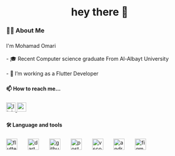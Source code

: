<h1 align="center">hey there 👋</h1>

###

<h3 align="left">👩‍💻  About Me</h3>

###

<p align="left">I'm Mohamad Omari<br><br>- 🎓 Recent Computer science graduate From Al-Albayt University<br><br>- 🔭 I’m working as a Flutter Developer</p>

###

<h4 align="left">📫 How to reach me...</h4>

###

<div align="left">
  <a href="https://www.linkedin.com/in/mohamad-omari-94252b1a9/" target="_blank">
    <img src="https://img.shields.io/static/v1?message=LinkedIn&logo=linkedin&label=&color=0077B5&logoColor=white&labelColor=&style=for-the-badge" height="25" alt="linkedin logo"  />
  </a>
  <a href="mailto:mohamadalizakariaomari@gmail.com" target="_blank">
    <img src="https://img.shields.io/static/v1?message=Gmail&logo=gmail&label=&color=D14836&logoColor=white&labelColor=&style=for-the-badge" height="25" alt="gmail logo"  />
  </a>
</div>

###

<h4 align="left">🛠 Language and tools</h4>

###

<div align="left">
  <img src="https://cdn.jsdelivr.net/gh/devicons/devicon/icons/flutter/flutter-original.svg" height="30" alt="flutter logo"  />
  <img width="20" />
  <img src="https://cdn.jsdelivr.net/gh/devicons/devicon/icons/dart/dart-original.svg" height="30" alt="dart logo"  />
  <img width="20" />
  <img src="https://skillicons.dev/icons?i=github" height="30" alt="github logo"  />
  <img width="20" />
  <img src="https://cdn.simpleicons.org/postman/FF6C37" height="30" alt="postman logo"  />
  <img width="20" />
  <img src="https://cdn.simpleicons.org/visualstudiocode/007ACC" height="30" alt="vscode logo"  />
  <img width="20" />
  <img src="https://cdn.jsdelivr.net/gh/devicons/devicon/icons/androidstudio/androidstudio-original.svg" height="30" alt="androidstudio logo"  />
  <img width="20" />
  <img src="https://cdn.jsdelivr.net/gh/devicons/devicon/icons/figma/figma-original.svg" height="30" alt="figma logo"  />
</div>

###
